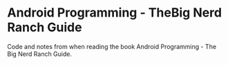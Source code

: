# Android Programming - TheBig Nerd Ranch Guide
Code and notes from when reading the book Android Programming - The Big Nerd Ranch Guide.  
